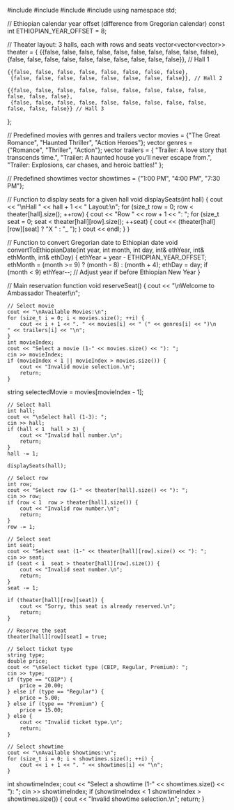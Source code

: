 #include <iostream>
#include <vector>
#include <iomanip>
#include <string>
using namespace std;

// Ethiopian calendar year offset (difference from Gregorian calendar)
const int ETHIOPIAN_YEAR_OFFSET = 8;

// Theater layout: 3 halls, each with rows and seats
vector<vector<vector<bool>>> theater = {
    {{false, false, false, false, false, false, false, false, false, false},
     {false, false, false, false, false, false, false, false, false, false}}, // Hall 1

    {{false, false, false, false, false, false, false, false},
     {false, false, false, false, false, false, false, false}}, // Hall 2

    {{false, false, false, false, false, false, false, false, false, false, false, false},
     {false, false, false, false, false, false, false, false, false, false, false, false}} // Hall 3
};

// Predefined movies with genres and trailers
vector<string> movies = {"The Great Romance", "Haunted Thriller", "Action Heroes"};
vector<string> genres = {"Romance", "Thriller", "Action"};
vector<string> trailers = {
    "Trailer: A love story that transcends time.",
    "Trailer: A haunted house you’ll never escape from.",
    "Trailer: Explosions, car chases, and heroic battles!"
};

// Predefined showtimes
vector<string> showtimes = {"1:00 PM", "4:00 PM", "7:30 PM"};

// Function to display seats for a given hall
void displaySeats(int hall) {
    cout << "\nHall " << hall + 1 << " Layout:\n";
    for (size_t row = 0; row < theater[hall].size(); ++row) {
        cout << "Row " << row + 1 << ": ";
        for (size_t seat = 0; seat < theater[hall][row].size(); ++seat) {
            cout << (theater[hall][row][seat] ? "X " : "_ ");
        }
        cout << endl;
    }
}

// Function to convert Gregorian date to Ethiopian date
void convertToEthiopianDate(int year, int month, int day, int& ethYear, int& ethMonth, int& ethDay) {
    ethYear = year - ETHIOPIAN_YEAR_OFFSET;
    ethMonth = (month >= 9) ? (month - 8) : (month + 4);
    ethDay = day;
    if (month < 9) ethYear--; // Adjust year if before Ethiopian New Year
}

// Main reservation function
void reserveSeat() {
    cout << "\nWelcome to Ambassador Theater!\n";

    // Select movie
    cout << "\nAvailable Movies:\n";
    for (size_t i = 0; i < movies.size(); ++i) {
        cout << i + 1 << ". " << movies[i] << " (" << genres[i] << ")\n   " << trailers[i] << "\n";
    }
    int movieIndex;
    cout << "Select a movie (1-" << movies.size() << "): ";
    cin >> movieIndex;
    if (movieIndex < 1 || movieIndex > movies.size()) {
        cout << "Invalid movie selection.\n";
        return;
    }
string selectedMovie = movies[movieIndex - 1];

    // Select hall
    int hall;
    cout << "\nSelect hall (1-3): ";
    cin >> hall;
    if (hall < 1  hall > 3) {
        cout << "Invalid hall number.\n";
        return;
    }
    hall -= 1;

    displaySeats(hall);

    // Select row
    int row;
    cout << "Select row (1-" << theater[hall].size() << "): ";
    cin >> row;
    if (row < 1  row > theater[hall].size()) {
        cout << "Invalid row number.\n";
        return;
    }
    row -= 1;

    // Select seat
    int seat;
    cout << "Select seat (1-" << theater[hall][row].size() << "): ";
    cin >> seat;
    if (seat < 1  seat > theater[hall][row].size()) {
        cout << "Invalid seat number.\n";
        return;
    }
    seat -= 1;

    if (theater[hall][row][seat]) {
        cout << "Sorry, this seat is already reserved.\n";
        return;
    }

    // Reserve the seat
    theater[hall][row][seat] = true;

    // Select ticket type
    string type;
    double price;
    cout << "\nSelect ticket type (CBIP, Regular, Premium): ";
    cin >> type;
    if (type == "CBIP") {
        price = 20.00;
    } else if (type == "Regular") {
        price = 5.00;
    } else if (type == "Premium") {
        price = 15.00;
    } else {
        cout << "Invalid ticket type.\n";
        return;
    }

    // Select showtime
    cout << "\nAvailable Showtimes:\n";
    for (size_t i = 0; i < showtimes.size(); ++i) {
        cout << i + 1 << ". " << showtimes[i] << "\n";
    }

int showtimeIndex;
    cout << "Select a showtime (1-" << showtimes.size() << "): ";
    cin >> showtimeIndex;
    if (showtimeIndex < 1  showtimeIndex > showtimes.size()) {
        cout << "Invalid showtime selection.\n";
        return;
    }
      
